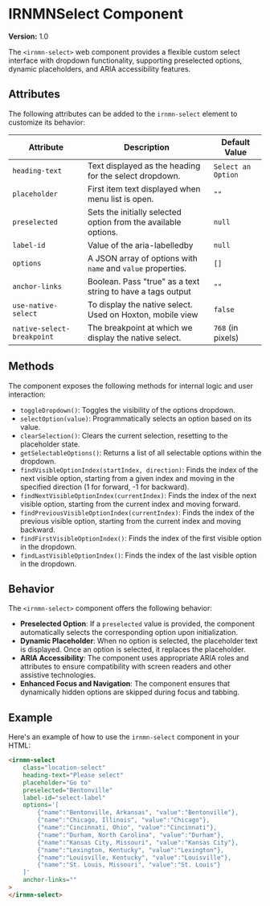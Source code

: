 # IRNMNSelect Component

**Version:** 1.0

The `<irnmn-select>` web component provides a flexible custom select interface with dropdown functionality, supporting preselected options, dynamic placeholders, and ARIA accessibility features.

## Attributes
The following attributes can be added to the `irnmn-select` element to customize its behavior:

| Attribute                     | Description                                                      | Default Value       |
|-------------------------------|------------------------------------------------------------------|---------------------|
| `heading-text`                | Text displayed as the heading for the select dropdown.           | `Select an Option`  |
| `placeholder`                 | First item text displayed when menu list is open.                | `""`                |
| `preselected`                 | Sets the initially selected option from the available options.   | `null`              |
| `label-id`                    | Value of the aria-labelledby                                     | `null`              |
| `options`                     | A JSON array of options with `name` and `value` properties.      | `[]`                |
| `anchor-links`                | Boolean. Pass "true" as a text string to have a tags output      | `""`                |
| `use-native-select`           | To display the native select. Used on Hoxton, mobile view        | `false`             |
| `native-select-breakpoint`    | The breakpoint at which we display the native select.            | `768` (in pixels)   |

## Methods
The component exposes the following methods for internal logic and user interaction:

- `toggleDropdown()`: Toggles the visibility of the options dropdown.
- `selectOption(value)`: Programmatically selects an option based on its value.
- `clearSelection()`: Clears the current selection, resetting to the placeholder state.
- `getSelectableOptions()`: Returns a list of all selectable options within the dropdown.
- `findVisibleOptionIndex(startIndex, direction)`: Finds the index of the next visible option, starting from a given index and moving in the specified direction (1 for forward, -1 for backward).
- `findNextVisibleOptionIndex(currentIndex)`: Finds the index of the next visible option, starting from the current index and moving forward.
- `findPreviousVisibleOptionIndex(currentIndex)`: Finds the index of the previous visible option, starting from the current index and moving backward.
- `findFirstVisibleOptionIndex()`: Finds the index of the first visible option in the dropdown.
- `findLastVisibleOptionIndex()`: Finds the index of the last visible option in the dropdown.

## Behavior
The `<irnmn-select>` component offers the following behavior:

- **Preselected Option**: If a `preselected` value is provided, the component automatically selects the corresponding option upon initialization.
- **Dynamic Placeholder**: When no option is selected, the placeholder text is displayed. Once an option is selected, it replaces the placeholder.
- **ARIA Accessibility**: The component uses appropriate ARIA roles and attributes to ensure compatibility with screen readers and other assistive technologies.
- **Enhanced Focus and Navigation**: The component ensures that dynamically hidden options are skipped during focus and tabbing.

## Example

Here's an example of how to use the `irnmn-select` component in your HTML:

```html
<irnmn-select
    class="location-select"
    heading-text="Please select"
    placeholder="Go to"
    preselected="Bentonville"
    label-id="select-label"
    options='[
        {"name":"Bentonville, Arkansas", "value":"Bentonville"},
        {"name":"Chicago, Illinois", "value":"Chicago"},
        {"name":"Cincinnati, Ohio", "value":"Cincinnati"},
        {"name":"Durham, North Carolina", "value":"Durham"},
        {"name":"Kansas City, Missouri", "value":"Kansas City"},
        {"name":"Lexington, Kentucky", "value":"Lexington"},
        {"name":"Louisville, Kentucky", "value":"Louisville"},
        {"name":"St. Louis, Missouri", "value":"St. Louis"}
    ]'
    anchor-links=""
>
</irnmn-select>
